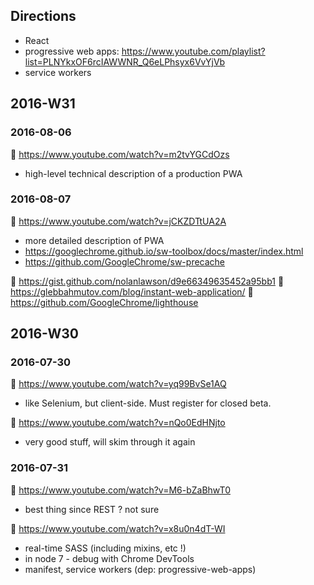 ## Directions
- React
- progressive web apps: https://www.youtube.com/playlist?list=PLNYkxOF6rcIAWWNR_Q6eLPhsyx6VvYjVb 
- service workers

## 2016-W31

### 2016-08-06
:movie_camera: https://www.youtube.com/watch?v=m2tvYGCdOzs 
  - high-level technical description of a production PWA

### 2016-08-07
:movie_camera: https://www.youtube.com/watch?v=jCKZDTtUA2A 
  - more detailed description of PWA
  - https://googlechrome.github.io/sw-toolbox/docs/master/index.html
  - https://github.com/GoogleChrome/sw-precache

:scroll: https://gist.github.com/nolanlawson/d9e66349635452a95bb1
:scroll: https://glebbahmutov.com/blog/instant-web-application/
:wrench: https://github.com/GoogleChrome/lighthouse

## 2016-W30

### 2016-07-30
:movie_camera: https://www.youtube.com/watch?v=yq99BvSe1AQ 
  - like Selenium, but client-side. Must register for closed beta.

:movie_camera: https://www.youtube.com/watch?v=nQo0EdHNjto
  - very good stuff, will skim through it again

### 2016-07-31
:movie_camera: https://www.youtube.com/watch?v=M6-bZaBhwT0
  - best thing since REST ? not sure

:movie_camera: https://www.youtube.com/watch?v=x8u0n4dT-WI 
  - real-time SASS (including mixins, etc !)
  - in node 7 - debug with Chrome DevTools
  - manifest, service workers (dep: progressive-web-apps)
